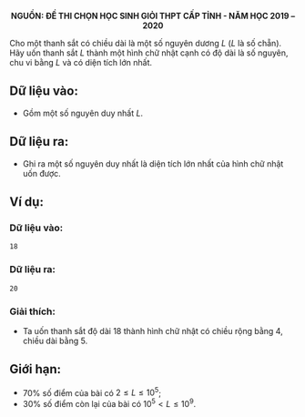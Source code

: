 **<center>NGUỒN: ĐỀ THI CHỌN HỌC SINH GIỎI THPT CẤP TỈNH - NĂM HỌC 2019 – 2020</center>**

Cho một thanh sắt có chiều dài là một số nguyên dương $L$ ($L$ là số chẵn). Hãy uốn thanh sắt $L$ thành một hình chữ nhật cạnh có độ dài là số nguyên, chu vi bằng $L$ và có diện tích lớn nhất.

## Dữ liệu vào:
- Gồm một số nguyên duy nhất $L$.

## Dữ liệu ra:
- Ghi ra một số nguyên duy nhất là diện tích lớn nhất của hình chữ nhật uốn được.

## Ví dụ:
### Dữ liệu vào:
```
18
```

### Dữ liệu ra:
```
20
```

### Giải thích:
- Ta uốn thanh sắt độ dài $18$ thành hình chữ nhật có chiều rộng bằng $4$, chiều dài bằng $5$.

## Giới hạn:
- $70\%$ số điểm của bài có $2≤L≤10^5$;
- $30\%$ số điểm còn lại của bài có $10^5<L≤10^9$.
